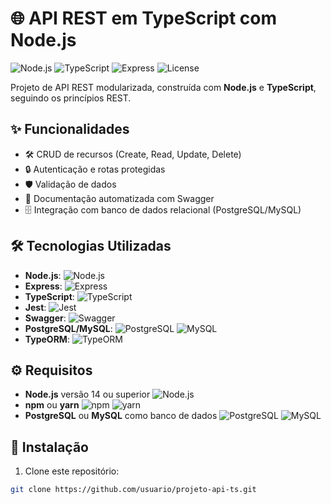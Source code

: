 # 🌐 API REST em TypeScript com Node.js

![Node.js](https://img.shields.io/badge/Node.js-v14+-green) ![TypeScript](https://img.shields.io/badge/TypeScript-v4+-blue) ![Express](https://img.shields.io/badge/Express-v4.17.1-lightgrey) ![License](https://img.shields.io/badge/license-MIT-brightgreen)

Projeto de API REST modularizada, construída com **Node.js** e **TypeScript**, seguindo os princípios REST. 

## ✨ Funcionalidades

- 🛠️ CRUD de recursos (Create, Read, Update, Delete)
- 🔒 Autenticação e rotas protegidas
- 🛡️ Validação de dados
- 📄 Documentação automatizada com Swagger
- 🗄️ Integração com banco de dados relacional (PostgreSQL/MySQL)

## 🛠️ Tecnologias Utilizadas

- **Node.js**: ![Node.js](https://img.shields.io/badge/-Node.js-339933?logo=node.js&logoColor=white)
- **Express**: ![Express](https://img.shields.io/badge/-Express-000000?logo=express&logoColor=white)
- **TypeScript**: ![TypeScript](https://img.shields.io/badge/-TypeScript-007ACC?logo=typescript&logoColor=white)
- **Jest**: ![Jest](https://img.shields.io/badge/-Jest-C21325?logo=jest&logoColor=white)
- **Swagger**: ![Swagger](https://img.shields.io/badge/-Swagger-85EA2D?logo=swagger&logoColor=black)
- **PostgreSQL/MySQL**: ![PostgreSQL](https://img.shields.io/badge/-PostgreSQL-4169E1?logo=postgresql&logoColor=white) ![MySQL](https://img.shields.io/badge/-MySQL-4479A1?logo=mysql&logoColor=white)
- **TypeORM**: ![TypeORM](https://img.shields.io/badge/-TypeORM-FF7300?logo=typeorm&logoColor=white)

## ⚙️ Requisitos

- **Node.js** versão 14 ou superior ![Node.js](https://img.shields.io/badge/-v14+-339933?logo=node.js&logoColor=white)
- **npm** ou **yarn** ![npm](https://img.shields.io/badge/-npm-CB3837?logo=npm&logoColor=white) ![yarn](https://img.shields.io/badge/-yarn-2C8EBB?logo=yarn&logoColor=white)
- **PostgreSQL** ou **MySQL** como banco de dados ![PostgreSQL](https://img.shields.io/badge/-PostgreSQL-4169E1?logo=postgresql&logoColor=white) ![MySQL](https://img.shields.io/badge/-MySQL-4479A1?logo=mysql&logoColor=white)

## 🚀 Instalação

1. Clone este repositório:

```bash
git clone https://github.com/usuario/projeto-api-ts.git

